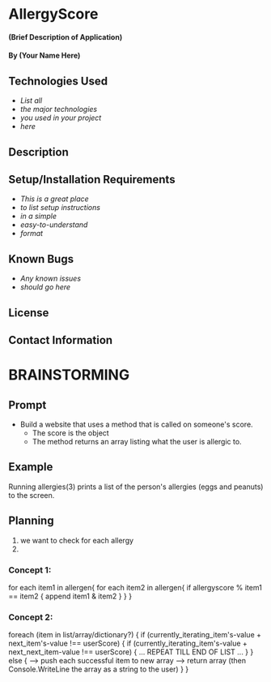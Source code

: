 # AllergyScore

#### (Brief Description of Application)

#### By (Your Name Here)

## Technologies Used

- _List all_
- _the major technologies_
- _you used in your project_
- _here_

## Description

## Setup/Installation Requirements

- _This is a great place_
- _to list setup instructions_
- _in a simple_
- _easy-to-understand_
- _format_

## Known Bugs

- _Any known issues_
- _should go here_

## License

## Contact Information

# BRAINSTORMING
## Prompt
- Build a website that uses a method that is called on someone's score.
  - The score is the object
  - The method returns an array listing what the user is allergic to. 

## Example
Running allergies(3) prints a list of the person's allergies (eggs and peanuts) to the screen.

## Planning
1. we want to check for each allergy
2. 

### Concept 1:
for each item1 in allergen{
  for each item2 in allergen{
    if allergyscore % item1 == item2
    {
      append item1 & item2
    } 
  }
}

### Concept 2:
foreach (item in list/array/dictionary?)
{
  if (currently_iterating_item's-value + next_item's-value !== userScore)
  {
    if (currently_iterating_item's-value + next_next_item-value !== userScore)
    {
      ... REPEAT TILL END OF LIST ...
    }
  }
  else
  {
    --> push each successful item to new array
    --> return array (then Console.WriteLine the array as a string to the user)
  }
}